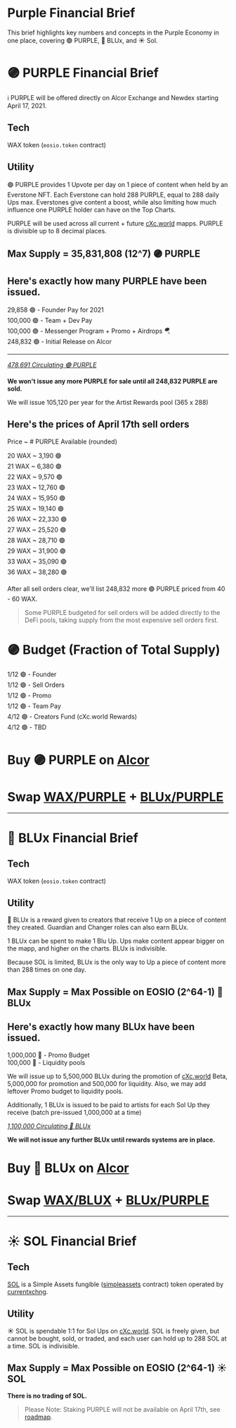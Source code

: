 
# Purple Financial Brief

This brief highlights key numbers and concepts in the Purple Economy in one place, covering 🟣 PURPLE, 🔵 BLUx, and ☀️ Sol.

# 🟣 PURPLE Financial Brief

ℹ️ PURPLE will be offered directly on Alcor Exchange and Newdex starting April 17, 2021.

## Tech
WAX token (`eosio.token` contract)

## Utility
🟣 PURPLE provides 1 Upvote per day on 1 piece of content when held by an Everstone NFT. Each Everstone can hold 288 PURPLE, equal to 288 daily Ups max. Everstones give content a boost, while also limiting how much influence one PURPLE holder can have on the Top Charts. 

PURPLE will be used across all current + future [cXc.world](https://cxc.world) mapps. PURPLE is divisible up to 8 decimal places.

## Max Supply = 35,831,808 (12^7) 🟣 PURPLE

## Here's exactly how many PURPLE have been issued.

29,858 🟣 - Founder Pay for 2021  
100,000 🟣 - Team + Dev Pay  
100,000 🟣 - Messenger Program + Promo + Airdrops 🪂  
248,832 🟣 - Initial Release on Alcor  
_______
*[478,691 Circulating 🟣 PURPLE](https://wax.bloks.io/tokens/PURPLE-wax-purplepurple)*


**We won't issue any more PURPLE for sale until all 248,832 PURPLE are sold.**

We will issue 105,120 per year for the Artist Rewards pool (365 x 288)

## Here's the prices of April 17th sell orders

Price ~ # PURPLE Available (rounded)

20 WAX ~ 3,190 🟣  
21 WAX ~ 6,380 🟣  
22 WAX ~ 9,570 🟣  
23 WAX ~ 12,760 🟣  
24 WAX ~ 15,950 🟣  
25 WAX ~ 19,140 🟣  
26 WAX ~ 22,330 🟣  
27 WAX ~ 25,520 🟣   
28 WAX ~ 28,710 🟣  
29 WAX ~ 31,900 🟣  
33 WAX ~ 35,090 🟣  
36 WAX ~ 38,280 🟣  

After all sell orders clear, we'll list 248,832 more 🟣 PURPLE priced from 40 - 60 WAX.

> Some PURPLE budgeted for sell orders will be added directly to the DeFi pools, taking supply from the most expensive sell orders first.

# 🟣 Budget (Fraction of Total Supply)
1/12 🟣  - Founder  
1/12 🟣  - Sell Orders  
1/12 🟣  - Promo   
1/12 🟣  - Team Pay  
4/12 🟣  - Creators Fund (cXc.world Rewards)  
4/12 🟣  - TBD   

# Buy 🟣 PURPLE on [Alcor](https://wax.alcor.exchange/trade/PURPLE-purplepurple_WAX-eosio.token)

# Swap [WAX/PURPLE](https://wax.alcor.exchange/swap?output=PURPLE-purplepurple&input=WAX-eosio.token) + [BLUx/PURPLE](https://wax.alcor.exchange/swap?input=BLUX-bluxbluxblux&output=PURPLE-purplepurple)

___

# 🔵 BLUx Financial Brief

## Tech
WAX token (`eosio.token` contract)  

## Utility
🔵 BLUx is a reward given to creators that receive 1 Up on a piece of content they created. Guardian and Changer roles can also earn BLUx. 

1 BLUx can be spent to make 1 Blu Up. Ups make content appear bigger on the mapp, and higher on the charts. BLUx is indivisible.

Because SOL is limited, BLUx is the only way to Up a piece of content more than 288 times on one day. 


## Max Supply = Max Possible on EOSIO (2^64-1) 🔵 BLUx

## Here's exactly how many BLUx have been issued.
1,000,000 🔵 - Promo Budget  
100,000 🔵 - Liquidity pools

We will issue up to 5,500,000 BLUx during the promotion of [cXc.world](https://cxc.world) Beta, 5,000,000 for promotion and 500,000 for liquidity. Also, we may add leftover Promo budget to liquidity pools.

Additionally, 1 BLUx is issued to be paid to artists for each Sol Up they receive  (batch pre-issued 1,000,000 at a time)

*[1,100,000 Circulating 🔵 BLUx](https://wax.bloks.io/tokens/BLUX-wax-bluxbluxblux)*


**We will not issue any further BLUx until rewards systems are in place.**

# Buy 🔵 BLUx on [Alcor](https://wax.alcor.exchange/trade/PURPLE-purplepurple_WAX-eosio.token)

# Swap [WAX/BLUX](https://wax.alcor.exchange/swap?output=BLUX-bluxbluxblux&input=WAX-eosio.token) + [BLUx/PURPLE](https://wax.alcor.exchange/swap?input=BLUX-bluxbluxblux&output=PURPLE-purplepurple)

___

# ☀️ SOL Financial Brief

## Tech

[SOL](https://wax.simplemarket.io/trading/ft/currentxchng/SOL) is a Simple Assets fungible ([simpleassets](https://wax.bloks.io/account/simpleassets) contract) token operated by [currentxchng](https://www.wax.bloks.io/account/currentxchng). 

## Utility

☀️ SOL is spendable 1:1 for Sol Ups on [cXc.world](https://cxc.world). SOL is freely given, but cannot be bought, sold, or traded, and each user can hold up to 288 SOL at a time. SOL is indivisible.

## Max Supply = Max Possible on EOSIO (2^64-1) ☀️ SOL

**There is no trading of SOL.**

> Please Note: Staking PURPLE will not be available on April 17th, see [roadmap](Roadmap.md).
